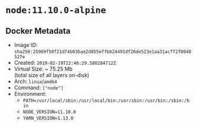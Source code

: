 # `node:11.10.0-alpine`

## Docker Metadata

- Image ID: `sha256:25969f50f21d74b03bae2d855effb624491df26de523e1aa31acff2f0848527e`
- Created: `2019-02-19T22:46:29.580284712Z`
- Virtual Size: ~ 75.25 Mb  
  (total size of all layers on-disk)
- Arch: `linux`/`amd64`
- Command: `["node"]`
- Environment:
  - `PATH=/usr/local/sbin:/usr/local/bin:/usr/sbin:/usr/bin:/sbin:/bin`
  - `NODE_VERSION=11.10.0`
  - `YARN_VERSION=1.13.0`
